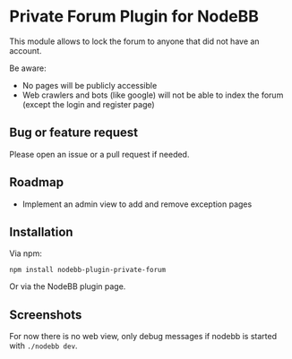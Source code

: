 # Private Forum Plugin for NodeBB

This module allows to lock the forum to anyone that did not have an account.

Be aware:
- No pages will be publicly accessible
- Web crawlers and bots (like google) will not be able to index the forum (except the login and register page)

## Bug or feature request
Please open an issue or a pull request if needed.

## Roadmap
- Implement an admin view to add and remove exception pages

## Installation

Via npm:

```
npm install nodebb-plugin-private-forum
```

Or via the NodeBB plugin page.

## Screenshots
For now there is no web view, only debug messages if nodebb is started with `./nodebb dev`.
